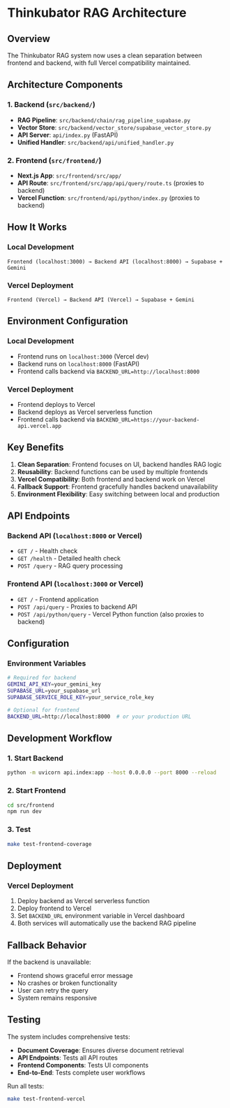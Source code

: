 # Thinkubator RAG Architecture

## Overview

The Thinkubator RAG system now uses a clean separation between frontend and backend, with full Vercel compatibility maintained.

## Architecture Components

### 1. Backend (`src/backend/`)
- **RAG Pipeline**: `src/backend/chain/rag_pipeline_supabase.py`
- **Vector Store**: `src/backend/vector_store/supabase_vector_store.py`
- **API Server**: `api/index.py` (FastAPI)
- **Unified Handler**: `src/backend/api/unified_handler.py`

### 2. Frontend (`src/frontend/`)
- **Next.js App**: `src/frontend/src/app/`
- **API Route**: `src/frontend/src/app/api/query/route.ts` (proxies to backend)
- **Vercel Function**: `src/frontend/api/python/index.py` (proxies to backend)

## How It Works

### Local Development
```
Frontend (localhost:3000) → Backend API (localhost:8000) → Supabase + Gemini
```

### Vercel Deployment
```
Frontend (Vercel) → Backend API (Vercel) → Supabase + Gemini
```

## Environment Configuration

### Local Development
- Frontend runs on `localhost:3000` (Vercel dev)
- Backend runs on `localhost:8000` (FastAPI)
- Frontend calls backend via `BACKEND_URL=http://localhost:8000`

### Vercel Deployment
- Frontend deploys to Vercel
- Backend deploys as Vercel serverless function
- Frontend calls backend via `BACKEND_URL=https://your-backend-api.vercel.app`

## Key Benefits

1. **Clean Separation**: Frontend focuses on UI, backend handles RAG logic
2. **Reusability**: Backend functions can be used by multiple frontends
3. **Vercel Compatibility**: Both frontend and backend work on Vercel
4. **Fallback Support**: Frontend gracefully handles backend unavailability
5. **Environment Flexibility**: Easy switching between local and production

## API Endpoints

### Backend API (`localhost:8000` or Vercel)
- `GET /` - Health check
- `GET /health` - Detailed health check
- `POST /query` - RAG query processing

### Frontend API (`localhost:3000` or Vercel)
- `GET /` - Frontend application
- `POST /api/query` - Proxies to backend API
- `POST /api/python/query` - Vercel Python function (also proxies to backend)

## Configuration

### Environment Variables
```bash
# Required for backend
GEMINI_API_KEY=your_gemini_key
SUPABASE_URL=your_supabase_url
SUPABASE_SERVICE_ROLE_KEY=your_service_role_key

# Optional for frontend
BACKEND_URL=http://localhost:8000  # or your production URL
```

## Development Workflow

### 1. Start Backend
```bash
python -m uvicorn api.index:app --host 0.0.0.0 --port 8000 --reload
```

### 2. Start Frontend
```bash
cd src/frontend
npm run dev
```

### 3. Test
```bash
make test-frontend-coverage
```

## Deployment

### Vercel Deployment
1. Deploy backend as Vercel serverless function
2. Deploy frontend to Vercel
3. Set `BACKEND_URL` environment variable in Vercel dashboard
4. Both services will automatically use the backend RAG pipeline

## Fallback Behavior

If the backend is unavailable:
- Frontend shows graceful error message
- No crashes or broken functionality
- User can retry the query
- System remains responsive

## Testing

The system includes comprehensive tests:
- **Document Coverage**: Ensures diverse document retrieval
- **API Endpoints**: Tests all API routes
- **Frontend Components**: Tests UI components
- **End-to-End**: Tests complete user workflows

Run all tests:
```bash
make test-frontend-vercel
```
